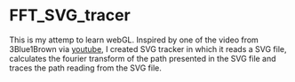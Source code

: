 # FFT_SVG_tracer

This is my attemp to learn webGL. Inspired by one of the video from 3Blue1Brown via [youtube](https://youtu.be/r6sGWTCMz2k?t=1230), I created SVG tracker in which it reads a SVG file, calculates the fourier transform of the path presented in the SVG file and traces the path reading from the SVG file.
